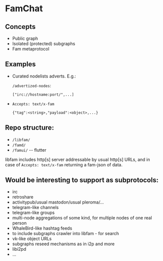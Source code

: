 # FamChat

## Concepts

 * Public graph
 * Isolated (protected) subgraphs
 * Fam metaprotocol
 
## Examples

 * Curated nodelists adverts. E.g.:
 
    `/advertized-nodes`:
    
    `["irc://hostname:port/",...]`
    
 * `Accepts: text/x-fam`
 
    `{"tag":<string>,"payload":<object>,...}`

## Repo structure:

  * `/libfam/`
  * `/famd/`
  * `/famui/` -- flutter
  
  libfam includes http[s] server addressable by usual http[s] URLs, and in case of `Accepts: text/x-fam` returning a fam-json of data.

## Would be interesting to support as subprotocols:

 * irc
 * retroshare
 * activitypub/usual mastodon/usual pleroma/...
 * telegram-like channels
 * telegram-like groups
 * multi-node aggregations of some kind, for multiple nodes of one real person
 * WhaleBird-like hashtag feeds
 * to include subgraphs crawler into libfam - for search
 * vk-like object URLs
 * subgraphs reseed mechanisms as in i2p and more
 * libi2pd
 * ...
